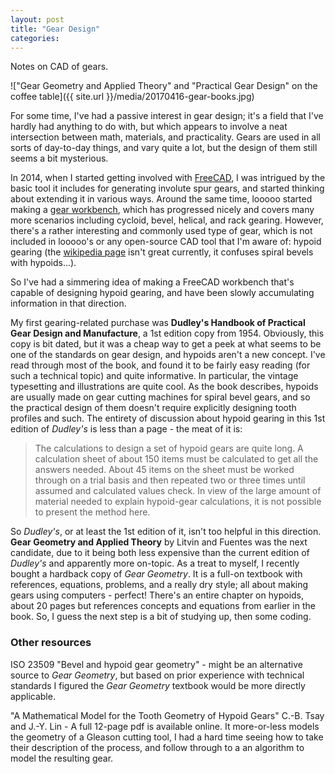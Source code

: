 ```yaml
---
layout: post
title: "Gear Design"
categories:
---
```


Notes on CAD of gears.

!["Gear Geometry and Applied Theory" and "Practical Gear Design" on the coffee table]({{ site.url }}/media/20170416-gear-books.jpg)

For some time, I've had a passive interest in gear design; it's a field that I've hardly had anything to do with, but which appears to involve a neat intersection between math, materials, and practicality. Gears are used in all sorts of day-to-day things, and vary quite a lot, but the design of them still seems a bit mysterious.

In 2014, when I started getting involved with [FreeCAD](https://freecadweb.org/), I was intrigued by the basic tool it includes for generating involute spur gears, and started thinking about extending it in various ways. Around the same time, looooo started making a [gear workbench](https://github.com/looooo/freecad.gears), which has progressed nicely and covers many more scenarios including cycloid, bevel, helical, and rack gearing. However, there's a rather interesting and commonly used type of gear, which is not included in looooo's or any open-source CAD tool that I'm aware of: hypoid gearing (the [wikipedia page](https://en.wikipedia.org/wiki/Spiral_bevel_gear) isn't great currently, it confuses spiral bevels with hypoids...).

So I've had a simmering idea of making a FreeCAD workbench that's capable of designing hypoid gearing, and have been slowly accumulating information in that direction.

My first gearing-related purchase was __Dudley's Handbook of Practical Gear Design and Manufacture__, a 1st edition copy from 1954. Obviously, this copy is bit dated, but it was a cheap way to get a peek at what seems to be one of the standards on gear design, and hypoids aren't a new concept. I've read through most of the book, and found it to be fairly easy reading (for such a technical topic) and quite informative. In particular, the vintage typesetting and illustrations are quite cool. As the book describes, hypoids are usually made on gear cutting machines for spiral bevel gears, and so the practical design of them doesn't require explicitly designing tooth profiles and such. The entirety of discussion about hypoid gearing in this 1st edition of _Dudley's_ is less than a page - the meat of it is:
> The calculations to design a set of hypoid gears are quite long. A calculation sheet of about 150 items must be calculated to get all the answers needed. About 45 items on the sheet must be worked through on a trial basis and then repeated two or three times until assumed and calculated values check.
>  In view of the large amount of material needed to explain hypoid-gear calculations, it is not possible to present the method here.

So _Dudley's_, or at least the 1st edition of it, isn't too helpful in this direction. __Gear Geometry and Applied Theory__ by Litvin and Fuentes was the next candidate, due to it being both less expensive than the current edition of _Dudley's_ and apparently more on-topic. As a treat to myself, I recently bought a hardback copy of _Gear Geometry_. It is a full-on textbook with references, equations, problems, and a really dry style; all about making gears using computers - perfect! There's an entire chapter on hypoids, about 20 pages but references concepts and equations from earlier in the book. So, I guess the next step is a bit of studying up, then some coding.

### Other resources

ISO 23509 "Bevel and hypoid gear geometry" - might be an alternative source to _Gear Geometry_, but based on prior experience with technical standards I figured the _Gear Geometry_ textbook would be more directly applicable.

"A Mathematical Model for the Tooth Geometry of Hypoid Gears" C.-B. Tsay and J.-Y. Lin - A full 12-page pdf is available online. It more-or-less models the geometry of a Gleason cutting tool, I had a hard time seeing how to take their description of the process, and follow through to a an algorithm to model the resulting gear.

